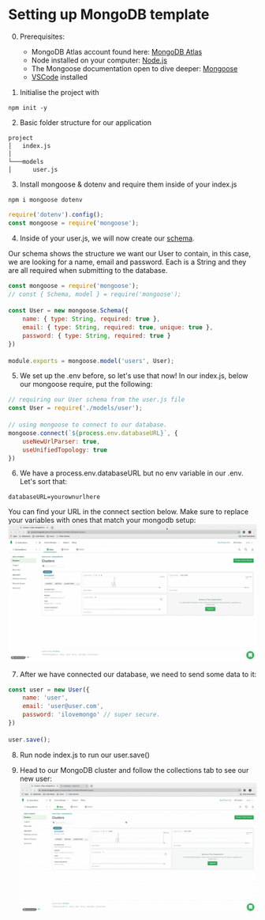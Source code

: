 # Setting up MongoDB template

0. Prerequisites: 
    * MongoDB Atlas account found here: [MongoDB Atlas](https://www.mongodb.com/cloud/atlas)
    * Node installed on your computer: [Node.js](https://nodejs.org/en/download/)
    * The Mongoose documentation open to dive deeper: [Mongoose](https://mongoosejs.com)
    * [VSCode](https://code.visualstudio.com/) installed

1. Initialise the project with 
``` 
npm init -y 
```

2. Basic folder structure for our application

```
project
│   index.js
│   
└───models
│      user.js

```

3. Install mongoose & dotenv and require them inside of your index.js
```
npm i mongoose dotenv
```
``` javascript 
require('dotenv').config();
const mongoose = require('mongoose');
```
4. Inside of your user.js, we will now create our [schema](https://mongoosejs.com/docs/guide.html). 

Our schema shows the structure we want our User to contain, in this case, we are looking for a name, email and password. Each is a String and they are all required when submitting to the database.
```javascript
const mongoose = require('mongoose');
// const { Schema, model } = require('mongoose');

const User = new mongoose.Schema({
    name: { type: String, required: true },
    email: { type: String, required: true, unique: true },
    password: { type: String, required: true }
})

module.exports = mongoose.model('users', User);
```
5. We set up the .env before, so let's use that now! In our index.js, below our mongoose require, put the following: 
```javascript
// requiring our User schema from the user.js file
const User = require('./models/user');

// using mongoose to connect to our database. 
mongoose.connect(`${process.env.databaseURL}`, {
    useNewUrlParser: true,
    useUnifiedTopology: true
})
```
6. We have a process.env.databaseURL but no env variable in our .env. Let's sort that:

```
databaseURL=yourownurlhere
```
You can find your URL in the connect section below. Make sure to replace your <username><password><dbname> variables with ones that match your mongodb setup:
![databaseURL](./gifs/databaseurl.gif)

7. After we have connected our database, we need to send some data to it: 
```javascript
const user = new User({
    name: 'user',
    email: 'user@user.com',
    password: 'ilovemongo' // super secure.
})

user.save();
```
8. Run node index.js to run our user.save()

9. Head to our MongoDB cluster and follow the collections tab to see our new user:
![collection](./gifs/collection.gif)
